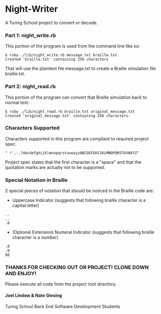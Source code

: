 # Night-Writer

A Turing School project to convert or decode.

### Part 1: night_write.rb

This portion of the program is used from the command line like so:
```
$ ruby ./lib/night_write.rb message.txt braille.txt
Created 'braille.txt' containing 256 characters
```
That will use the plaintext file message.txt to create a Braille simulation file braille.txt.


### Part 2: night_read.rb

This portion of the program can convert that Braille simulation back to normal text:
```
$ ruby ./lib/night_read.rb braille.txt original_message.txt
Created 'original_message.txt' containing 256 characters.
```

### Characters Supported

Characters supported in this program are compliant to required project spec:
```
" !',-.?abcdefghijklmnopqrstuvwxyzABCDEFGHIJKLMNOPQRSTUVWXYZ"
```

Project spec states that the first character is a "space" and that the quotation marks are actually not to be supported.


### Special Notation in Braille

2 special pieces of notation that should be noticed in the Braille code are:

* Uppercase Indicator (suggests that following braille character is a capital letter)
```
..
..
.0
```

* (Optional Extension) Numeral Indicator (suggests that following braille character is a number)
```
.0
.0
00
```

### THANKS FOR CHECKING OUT OR PROJECT! CLONE DOWN AND ENJOY!
Please execute all code from the project root directory.

#### Joel Lindow & Nate Giesing
Turing School Back End Software Development Students
